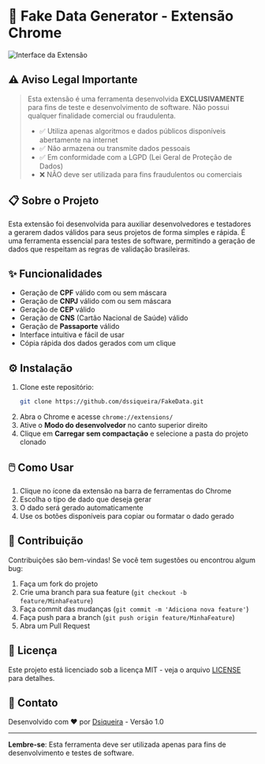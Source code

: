 # 🚀 Fake Data Generator - Extensão Chrome

![Interface da Extensão](screenshot.png)

## ⚠️ Aviso Legal Importante

> Esta extensão é uma ferramenta desenvolvida **EXCLUSIVAMENTE** para fins de teste e desenvolvimento de software. Não possui qualquer finalidade comercial ou fraudulenta.
>
> - ✅ Utiliza apenas algoritmos e dados públicos disponíveis abertamente na internet
> - ✅ Não armazena ou transmite dados pessoais
> - ✅ Em conformidade com a LGPD (Lei Geral de Proteção de Dados)
> - ❌ NÃO deve ser utilizada para fins fraudulentos ou comerciais

## 📋 Sobre o Projeto

Esta extensão foi desenvolvida para auxiliar desenvolvedores e testadores a gerarem dados válidos para seus projetos de forma simples e rápida. É uma ferramenta essencial para testes de software, permitindo a geração de dados que respeitam as regras de validação brasileiras.

## ✨ Funcionalidades

- Geração de **CPF** válido com ou sem máscara
- Geração de **CNPJ** válido com ou sem máscara
- Geração de **CEP** válido
- Geração de **CNS** (Cartão Nacional de Saúde) válido
- Geração de **Passaporte** válido
- Interface intuitiva e fácil de usar
- Cópia rápida dos dados gerados com um clique

## ⚙️ Instalação

1. Clone este repositório:
    ```bash
    git clone https://github.com/dssiqueira/FakeData.git
    ```
2. Abra o Chrome e acesse `chrome://extensions/`
3. Ative o **Modo do desenvolvedor** no canto superior direito
4. Clique em **Carregar sem compactação** e selecione a pasta do projeto clonado

## 🖱️ Como Usar

1. Clique no ícone da extensão na barra de ferramentas do Chrome
2. Escolha o tipo de dado que deseja gerar
3. O dado será gerado automaticamente
4. Use os botões disponíveis para copiar ou formatar o dado gerado

## 🤝 Contribuição

Contribuições são bem-vindas! Se você tem sugestões ou encontrou algum bug:

1. Faça um fork do projeto
2. Crie uma branch para sua feature (`git checkout -b feature/MinhaFeature`)
3. Faça commit das mudanças (`git commit -m 'Adiciona nova feature'`)
4. Faça push para a branch (`git push origin feature/MinhaFeature`)
5. Abra um Pull Request

## 📜 Licença

Este projeto está licenciado sob a licença MIT - veja o arquivo [LICENSE](LICENSE) para detalhes.

## 📧 Contato

Desenvolvido com ❤️ por [Dsiqueira](https://github.com/dssiqueira) - Versão 1.0

---

**Lembre-se**: Esta ferramenta deve ser utilizada apenas para fins de desenvolvimento e testes de software.
